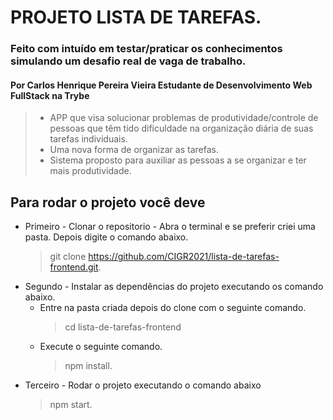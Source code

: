 # PROJETO LISTA DE TAREFAS.
### Feito com intuído em testar/praticar os conhecimentos simulando um desafio real de vaga de trabalho.
#### Por Carlos Henrique Pereira Vieira Estudante de Desenvolvimento Web FullStack na Trybe
>- APP que visa solucionar problemas de produtividade/controle de pessoas que têm tido dificuldade na organização diária de suas tarefas individuais.
>- Uma nova forma de organizar as tarefas.
>- Sistema proposto para auxiliar as pessoas a se organizar e ter mais produtividade.

## Para rodar o projeto você deve
- Primeiro - Clonar o repositorio - Abra o terminal e se preferir criei uma pasta.
Depois digite o comando abaixo.
  > git clone https://github.com/CIGR2021/lista-de-tarefas-frontend.git.
- Segundo - Instalar as dependências do projeto executando os comando abaixo.
  * Entre na pasta criada depois do clone com o seguinte comando.
    > cd lista-de-tarefas-frontend
  * Execute o seguinte comando.
    > npm install.
- Terceiro - Rodar o projeto executando o comando abaixo
  > npm start.
